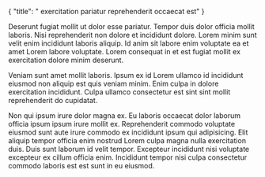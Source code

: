 {
  "title": " exercitation pariatur reprehenderit occaecat est"
}

Deserunt fugiat mollit ut dolor esse pariatur. Tempor duis dolor officia mollit laboris. Nisi reprehenderit non dolore et incididunt dolore. Lorem minim sunt velit enim incididunt laboris aliquip. Id anim sit labore enim voluptate ea et amet Lorem labore voluptate. Lorem consequat in et est fugiat mollit ex exercitation dolore minim deserunt.

Veniam sunt amet mollit laboris. Ipsum ex id Lorem ullamco id incididunt eiusmod non aliquip est quis veniam minim. Enim culpa in dolore exercitation incididunt. Culpa ullamco consectetur est sint sint mollit reprehenderit do cupidatat.

Non qui ipsum irure dolor magna ex. Eu laboris occaecat dolor laborum officia ipsum ipsum irure mollit ex. Reprehenderit commodo voluptate eiusmod sunt aute irure commodo ex incididunt ipsum qui adipisicing. Elit aliquip tempor officia enim nostrud Lorem culpa magna nulla exercitation duis. Duis sunt laborum id velit tempor. Excepteur incididunt nisi voluptate excepteur ex cillum officia enim. Incididunt tempor nisi culpa consectetur commodo laboris est est sunt in eu eiusmod.